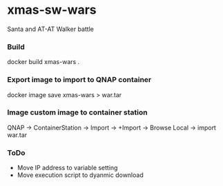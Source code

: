 # xmas-sw-wars
Santa and AT-AT Walker battle


### Build

docker build xmas-wars .


### Export image to import to QNAP container

docker image save xmas-wars > war.tar


### Image custom image to container station

QNAP -> ContainerStation -> Import -> +Import -> Browse Local -> import war.tar

### ToDo

- Move IP address to variable setting
- Move execution script to dyanmic download
